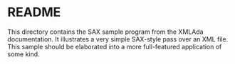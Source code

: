 
README
======

This directory contains the SAX sample program from the XMLAda documentation. It illustrates a
very simple SAX-style pass over an XML file. This sample should be elaborated into a more
full-featured application of some kind.
